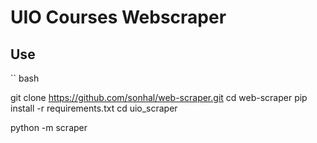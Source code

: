 # UIO Courses Webscraper

## Use

`` bash

git clone https://github.com/sonhal/web-scraper.git
cd web-scraper
pip install -r requirements.txt
cd uio_scraper

python -m scraper <text to search for>

```